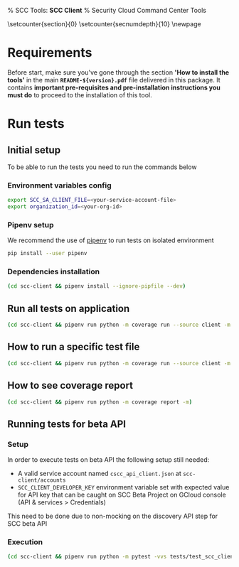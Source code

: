 % SCC Tools: **SCC Client**
% Security Cloud Command Center Tools

\setcounter{section}{0}
\setcounter{secnumdepth}{10}
\newpage

# Requirements

Before start, make sure you've gone through the section **'How to install the tools'** in the main  **`README-${version}.pdf`** file delivered in this package. It contains **important pre-requisites and pre-installation instructions you must do** to proceed to the installation of this tool.

# Run tests

## Initial setup

To be able to run the tests you need to run the commands below

### Environment variables config

```bash
export SCC_SA_CLIENT_FILE=<your-service-account-file>
export organization_id=<your-org-id>
```

### Pipenv setup

We recommend the use of [pipenv](https://github.com/pypa/pipenv) to run tests on isolated environment

```bash
pip install --user pipenv
```

### Dependencies installation

```bash
(cd scc-client && pipenv install --ignore-pipfile --dev)
```

## Run all tests on application

```bash
(cd scc-client && pipenv run python -m coverage run --source client -m pytest -vvs tests -rs)
```

## How to run a specific test file

```bash
(cd scc-client && pipenv run python -m coverage run --source client -m pytest -vvs tests/${test_file} -rs)
```

## How to see coverage report

```bash
(cd scc-client && pipenv run python -m coverage report -m)
```

## Running tests for beta API

### Setup

In order to execute tests on beta API the following setup still needed:

* A valid service account named `cscc_api_client.json` at `scc-client/accounts`
* `SCC_CLIENT_DEVELOPER_KEY` environment variable set with expected value for API key that can be caught on SCC Beta Project on GCloud console (API & services > Credentials) 

This need to be done due to non-mocking on the discovery API step for SCC beta API  


### Execution

```bash
(cd scc-client && pipenv run python -m pytest -vvs tests/test_scc_client_beta.py -rs)
```